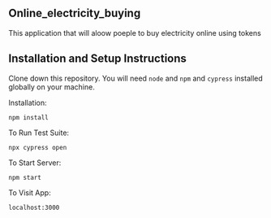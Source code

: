 
## Online_electricity_buying

This application that will aloow poeple to buy electricity online using tokens



## Installation and Setup Instructions
 

Clone down this repository. You will need `node` and `npm` and `cypress` installed globally on your machine.  

Installation:

`npm install`  

To Run Test Suite:  

`npx cypress open`  

To Start Server:

`npm start`  

To Visit App:

`localhost:3000` 

